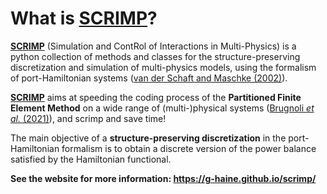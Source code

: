 # What is [SCRIMP](https://g-haine.github.io/scrimp/)?

**[SCRIMP](https://g-haine.github.io/scrimp/)** (Simulation and ContRol of Interactions in Multi-Physics) is a python collection of methods and classes for the structure-preserving discretization and simulation of multi-physics models, using the formalism of port-Hamiltonian systems ([van der Schaft and Maschke (2002)](https://doi.org/10.1016/S0393-0440(01)00083-3)). 

**[SCRIMP](https://g-haine.github.io/scrimp/)** aims at speeding the coding process of the **Partitioned Finite Element Method** on a wide range of (multi-)physical systems ([Brugnoli *et al.* (2021)](https://doi.org/10.4236/jamp.2021.96088)), and scrimp and save time!

The main objective of a **structure-preserving discretization** in the port-Hamiltonian formalism is to obtain a discrete version of the power balance satisfied by the Hamiltonian functional.

**See the website for more information: https://g-haine.github.io/scrimp/**

